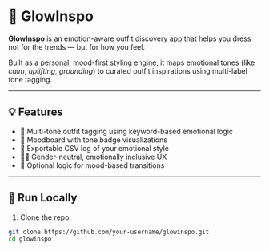 # 🌈 GlowInspo

**GlowInspo** is an emotion-aware outfit discovery app that helps you dress not for the trends — but for how you feel.

Built as a personal, mood-first styling engine, it maps emotional tones (like *calm*, *uplifting*, *grounding*) to curated outfit inspirations using multi-label tone tagging.

---

## 💡 Features

- 🧠 Multi-tone outfit tagging using keyword-based emotional logic
- 🎨 Moodboard with tone badge visualizations
- 💾 Exportable CSV log of your emotional style
- 🏳️‍🌈 Gender-neutral, emotionally inclusive UX
- 🔀 Optional logic for mood-based transitions

---

## 🚀 Run Locally

1. Clone the repo:
```bash
git clone https://github.com/your-username/glowinspo.git
cd glowinspo
